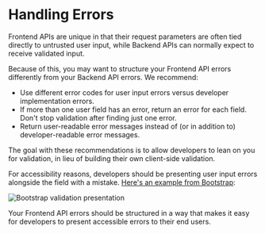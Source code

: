 # Handling Errors

Frontend APIs are unique in that their request parameters are often tied directly to untrusted user input, while Backend APIs can normally expect to receive validated input.

Because of this, you may want to structure your Frontend API errors differently from your Backend API errors. We recommend:

* Use different error codes for user input errors versus developer implementation errors.
* If more than one user field has an error, return an error for each field. Don't stop validation after finding just one error.
* Return user-readable error messages instead of \(or in addition to\) developer-readable error messages.

The goal with these recommendations is to allow developers to lean on you for validation, in lieu of building their own client-side validation.

For accessibility reasons, developers should be presenting user input errors alongside the field with a mistake. [Here's an example from Bootstrap](https://getbootstrap.com/docs/5.0/forms/validation/#server-side):

![Bootstrap validation presentation](https://gblobscdn.gitbook.com/assets%2F-MNv9DpyBaNL__j7ZW_m%2F-MOFYQzJee1WQvjsOxEy%2F-MOFb_YrfZ7mQlXVfLq0%2FScreen%20Shot%202020-12-11%20at%202.05.08%20AM.png?alt=media&token=1f16bddd-97df-4608-80f2-c5575227360f)

Your Frontend API errors should be structured in a way that makes it easy for developers to present accessible errors to their end users.  


